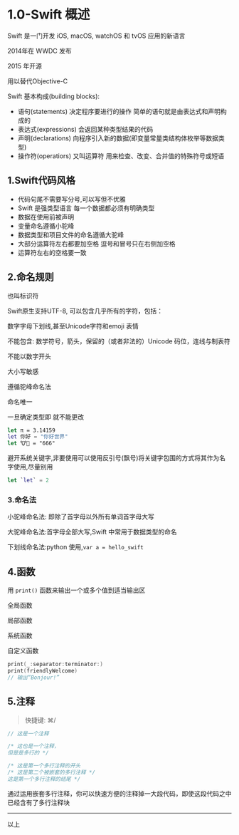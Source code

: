 # 1.0-Swift 概述

Swift 是一门开发 iOS, macOS, watchOS 和 tvOS 应用的新语言

2014年在 WWDC 发布

2015 年开源

用以替代Objective-C

Swift 基本构成(building blocks): 

- 语句(statements) 决定程序要进行的操作 简单的语句就是由表达式和声明构成的
- 表达式(expressions) 会返回某种类型结果的代码
- 声明(declarations) 向程序引入新的数据(即变量常量类结构体枚举等数据类型)
- 操作符(operatiors) 又叫运算符 用来检查、改变、合并值的特殊符号或短语

## 1.Swift代码风格

- 代码句尾不需要写分号,可以写但不优雅
- Swift 是强类型语言 每一个数据都必须有明确类型 
- 数据在使用前被声明
- 变量命名遵循小驼峰
- 数据类型和项目文件的命名遵循大驼峰
- 大部分运算符左右都要加空格 逗号和冒号只在右侧加空格
- 运算符左右的空格要一致

## 2.命名规则

也叫标识符

Swift原生支持UTF-8, 可以包含几乎所有的字符，包括：

数字字母下划线,甚至Unicode字符和emoji 表情

不能包含: 数学符号，箭头，保留的（或者非法的）Unicode 码位，连线与制表符

不能以数字开头

大小写敏感

遵循驼峰命名法

命名唯一

一旦确定类型即 就不能更改

```swift
let π = 3.14159
let 你好 = "你好世界"
let 🐮🍺 = "666"
```

避开系统关键字,非要使用可以使用反引号(飘号)将关键字包围的方式将其作为名字使用,尽量别用

```swift
let `let` = 2
```

### 3.命名法

小驼峰命名法: 即除了首字母以外所有单词首字母大写

大驼峰命名法:首字母全部大写,Swift 中常用于数据类型的命名

下划线命名法:python 使用,`var a = hello_swift`

## 4.函数

用 `print()` 函数来输出一个或多个值到适当输出区

全局函数

局部函数

系统函数

自定义函数

```swift
print(_:separator:terminator:)
print(friendlyWelcome)
// 输出“Bonjour!”
```

## 5.注释

> 快捷键: ⌘/

```swift
// 这是一个注释

/* 这也是一个注释，
但是是多行的 */

/* 这是第一个多行注释的开头
/* 这是第二个被嵌套的多行注释 */
这是第一个多行注释的结尾 */
```

通过运用嵌套多行注释，你可以快速方便的注释掉一大段代码，即使这段代码之中已经含有了多行注释块

---

以上